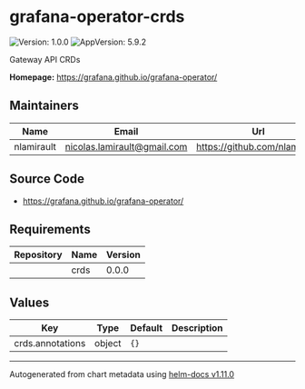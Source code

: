 # grafana-operator-crds

![Version: 1.0.0](https://img.shields.io/badge/Version-1.0.0-informational?style=flat-square) ![AppVersion: 5.9.2](https://img.shields.io/badge/AppVersion-5.9.2-informational?style=flat-square)

Gateway API CRDs

**Homepage:** <https://grafana.github.io/grafana-operator/>

## Maintainers

| Name | Email | Url |
| ---- | ------ | --- |
| nlamirault | <nicolas.lamirault@gmail.com> | <https://github.com/nlamirault> |

## Source Code

* <https://grafana.github.io/grafana-operator/>

## Requirements

| Repository | Name | Version |
|------------|------|---------|
|  | crds | 0.0.0 |

## Values

| Key | Type | Default | Description |
|-----|------|---------|-------------|
| crds.annotations | object | `{}` |  |

----------------------------------------------
Autogenerated from chart metadata using [helm-docs v1.11.0](https://github.com/norwoodj/helm-docs/releases/v1.11.0)

